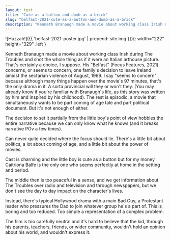 ```yaml
---
layout: text
title: "Cute as a button and dumb as a brick"
slug: "belfast-2021-cute-as-a-button-and-dumb-as-a-brick"
description: "Kenneth Branaugh made a movie about working class Irish during The Troubles and shot the whole thing as if it were an Italian arthouse picture. That's certainly a choice, I suppose."
---
```

![Huzzah!]({{ 'belfast-2021-poster.jpg' | prepend: site.img }}){: width="222" height="329" .left }

Kenneth Branaugh made a movie about working class Irish during The Troubles and shot the whole thing as if it were an Italian arthouse picture. That's certainly a choice, I suppose. His "Belfast" (Focus Features, 2021) concerns, or seems to concern, one family's decision to leave Ireland amidst the sectarian violence of August, 1969. I say "seems to concern" because although many things happen over the movie's 97 minutes, that's the only drama in it. A sorta provincial will they or won't they. (You may already know if you're familiar with Branaugh's life, as this story was written by him and inspired by his childhood). The rest is episodic, a movie that simultaneously wants to be part coming of age tale and part political document. But it's not enough of either.<!--more-->

The decision to set it partially from the little boy's point of view hobbles the entire narrative because we can only know what he knows (and it breaks narrative POv a few times).

Can never quite decided where the focus should lie. There's a little bit about politics, a lot about coming of age, and a little bit about the power of movies.

Cast is charming and the little boy is cute as a button but for my money Caitriona Balfe is the only one who seems perfectly at home in the setting and period.

The middle then is too peaceful in a sense, and we get information about The Troubles over radio and television and through newspapers, but we don't see the day to day impact on the character's lives.

Instead, there's typical Hollywood drama with a main Bad Guy, a Protestant leader who pressures the Dad to join whatever group he's a part of. This is boring and too reduced. Too simple a representation of a complex problem.

The film is too carefully neutral and it's hard to believe that the kid, through his parents, teachers, friends, or wider community, wouldn't hold an opinion about his world, and wouldn't express it.
